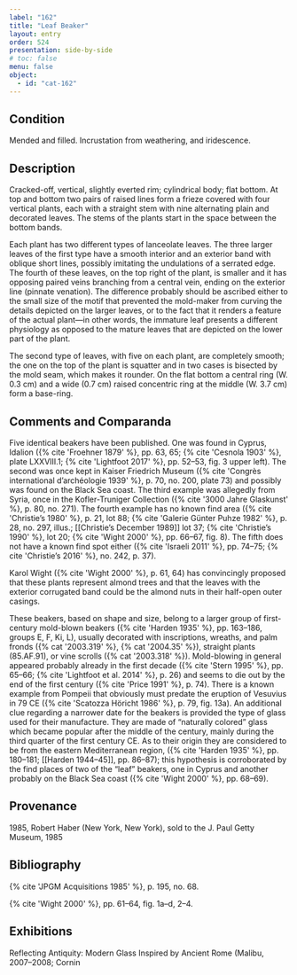 ```yaml
---
label: "162"
title: "Leaf Beaker"
layout: entry
order: 524
presentation: side-by-side
# toc: false
menu: false
object:
  - id: "cat-162"
---
```


## Condition

Mended and filled. Incrustation from weathering, and iridescence.

## Description

Cracked-off, vertical, slightly everted rim; cylindrical body; flat bottom. At top and bottom two pairs of raised lines form a frieze covered with four vertical plants, each with a straight stem with nine alternating plain and decorated leaves. The stems of the plants start in the space between the bottom bands.

Each plant has two different types of lanceolate leaves. The three larger leaves of the first type have a smooth interior and an exterior band with oblique short lines, possibly imitating the undulations of a serrated edge. The fourth of these leaves, on the top right of the plant, is smaller and it has opposing paired veins branching from a central vein, ending on the exterior line (pinnate venation). The difference probably should be ascribed either to the small size of the motif that prevented the mold-maker from curving the details depicted on the larger leaves, or to the fact that it renders a feature of the actual plant—in other words, the immature leaf presents a different physiology as opposed to the mature leaves that are depicted on the lower part of the plant.

The second type of leaves, with five on each plant, are completely smooth; the one on the top of the plant is squatter and in two cases is bisected by the mold seam, which makes it rounder. On the flat bottom a central ring (W. 0.3 cm) and a wide (0.7 cm) raised concentric ring at the middle (W. 3.7 cm) form a base-ring.

## Comments and Comparanda

Five identical beakers have been published. One was found in Cyprus, Idalion ({% cite 'Froehner 1879' %}, pp. 63, 65; {% cite 'Cesnola 1903' %}, plate LXXVIII.1; {% cite 'Lightfoot 2017' %}, pp. 52–53, fig. 3 upper left). The second was once kept in Kaiser Friedrich Museum ({% cite 'Congrès international d’archéologie 1939' %}, p. 70, no. 200, plate 73) and possibly was found on the Black Sea coast. The third example was allegedly from Syria, once in the Kofler-Truniger Collection ({% cite '3000 Jahre Glaskunst' %}, p. 80, no. 271). The fourth example has no known find area ({% cite 'Christie’s 1980' %}, p. 21, lot 88; {% cite 'Galerie Günter Puhze 1982' %}, p. 28, no. 297, illus.; [[Christie’s December 1989]] lot 37; {% cite 'Christie’s 1990' %}, lot 20; {% cite 'Wight 2000' %}, pp. 66–67, fig. 8). The fifth does not have a known find spot either ({% cite 'Israeli 2011' %}, pp. 74–75; {% cite 'Christie’s 2016' %}, no. 242, p. 37).

Karol Wight ({% cite 'Wight 2000' %}, p. 61, 64) has convincingly proposed that these plants represent almond trees and that the leaves with the exterior corrugated band could be the almond nuts in their half-open outer casings.

These beakers, based on shape and size, belong to a larger group of first-century mold-blown beakers ({% cite 'Harden 1935' %}, pp. 163–186, groups E, F, Ki, L), usually decorated with inscriptions, wreaths, and palm fronds ({% cat '2003.319' %}, {% cat '2004.35' %}), straight plants (85.AF.91), or vine scrolls ({% cat '2003.318' %}). Mold-blowing in general appeared probably already in the first decade ({% cite 'Stern 1995' %}, pp. 65–66; {% cite 'Lightfoot et al. 2014' %}, p. 26) and seems to die out by the end of the first century ({% cite 'Price 1991' %}, p. 74). There is a known example from Pompeii that obviously must predate the eruption of Vesuvius in 79 CE ({% cite 'Scatozza Höricht 1986' %}, p. 79, fig. 13a). An additional clue regarding a narrower date for the beakers is provided the type of glass used for their manufacture. They are made of “naturally colored” glass which became popular after the middle of the century, mainly during the third quarter of the first century CE. As to their origin they are considered to be from the eastern Mediterranean region, ({% cite 'Harden 1935' %}, pp. 180–181; [[Harden 1944–45]], pp. 86–87); this hypothesis is corroborated by the find places of two of the “leaf” beakers, one in Cyprus and another probably on the Black Sea coast ({% cite 'Wight 2000' %}, pp. 68–69).

## Provenance

1985, Robert Haber (New York, New York), sold to the J. Paul Getty Museum, 1985

## Bibliography

{% cite 'JPGM Acquisitions 1985' %}, p. 195, no. 68.

{% cite 'Wight 2000' %}, pp. 61–64, fig. 1a–d, 2–4.

## Exhibitions

Reflecting Antiquity: Modern Glass Inspired by Ancient Rome (Malibu, 2007–2008; Cornin